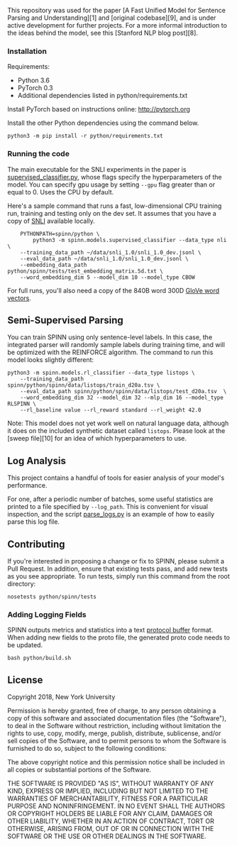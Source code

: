 This repository was used for the paper [A Fast Unified Model for Sentence Parsing and Understanding][1] and [original codebase][9], and is under active development for further projects. For a more informal introduction to the ideas behind the model, see this [Stanford NLP blog post][8].

### Installation

Requirements:

- Python 3.6
- PyTorch 0.3
- Additional dependencies listed in python/requirements.txt

Install PyTorch based on instructions online: http://pytorch.org

Install the other Python dependencies using the command below.

    python3 -m pip install -r python/requirements.txt

### Running the code

The main executable for the SNLI experiments in the paper is [supervised_classifier.py](https://github.com/mrdrozdov/spinn/blob/master/python/spinn/models/supervised_classifier.py), whose flags specify the hyperparameters of the model. You can specify gpu usage by setting `--gpu` flag greater than or equal to 0. Uses the CPU by default.

Here's a sample command that runs a fast, low-dimensional CPU training run, training and testing only on the dev set. It assumes that you have a copy of [SNLI](http://nlp.stanford.edu/projects/snli/) available locally.

        PYTHONPATH=spinn/python \
            python3 -m spinn.models.supervised_classifier --data_type nli \
        --training_data_path ~/data/snli_1.0/snli_1.0_dev.jsonl \
        --eval_data_path ~/data/snli_1.0/snli_1.0_dev.jsonl \
        --embedding_data_path python/spinn/tests/test_embedding_matrix.5d.txt \
        --word_embedding_dim 5 --model_dim 10 --model_type CBOW

For full runs, you'll also need a copy of the 840B word 300D [GloVe word vectors](http://nlp.stanford.edu/projects/glove/).

## Semi-Supervised Parsing

You can train SPINN using only sentence-level labels. In this case, the integrated parser will randomly sample labels during training time, and will be optimized with the REINFORCE algorithm. The command to run this model looks slightly different:

    python3 -m spinn.models.rl_classifier --data_type listops \
        --training_data_path spinn/python/spinn/data/listops/train_d20a.tsv \
        --eval_data_path spinn/python/spinn/data/listops/test_d20a.tsv  \
        --word_embedding_dim 32 --model_dim 32 --mlp_dim 16 --model_type RLSPINN \
        --rl_baseline value --rl_reward standard --rl_weight 42.0

Note: This model does not yet work well on natural language data, although it does on the included synthetic dataset called `listops`. Please look at the [sweep file][10] for an idea of which hyperparameters to use.

## Log Analysis

This project contains a handful of tools for easier analysis of your model's performance.

For one, after a periodic number of batches, some useful statistics are printed to a file specified by `--log_path`. This is convenient for visual inspection, and the script [parse_logs.py](https://github.com/nyu-mll/spinn/blob/master/scripts/parse_logs.py) is an example of how to easily parse this log file.

## Contributing

If you're interested in proposing a change or fix to SPINN, please submit a Pull Request. In addition, ensure that existing tests pass, and add new tests as you see appropriate. To run tests, simply run this command from the root directory:

    nosetests python/spinn/tests

### Adding Logging Fields

SPINN outputs metrics and statistics into a text [protocol buffer](https://developers.google.com/protocol-buffers/) format. When adding new fields to the proto file, the generated proto code needs to be updated.

    bash python/build.sh

## License

Copyright 2018, New York University

Permission is hereby granted, free of charge, to any person obtaining a copy of this software and associated documentation files (the "Software"), to deal in the Software without restriction, including without limitation the rights to use, copy, modify, merge, publish, distribute, sublicense, and/or sell copies of the Software, and to permit persons to whom the Software is furnished to do so, subject to the following conditions:

The above copyright notice and this permission notice shall be included in all copies or substantial portions of the Software.

THE SOFTWARE IS PROVIDED "AS IS", WITHOUT WARRANTY OF ANY KIND, EXPRESS OR IMPLIED, INCLUDING BUT NOT LIMITED TO THE WARRANTIES OF MERCHANTABILITY, FITNESS FOR A PARTICULAR PURPOSE AND NONINFRINGEMENT. IN NO EVENT SHALL THE AUTHORS OR COPYRIGHT HOLDERS BE LIABLE FOR ANY CLAIM, DAMAGES OR OTHER LIABILITY, WHETHER IN AN ACTION OF CONTRACT, TORT OR OTHERWISE, ARISING FROM, OUT OF OR IN CONNECTION WITH THE SOFTWARE OR THE USE OR OTHER DEALINGS IN THE SOFTWARE.


